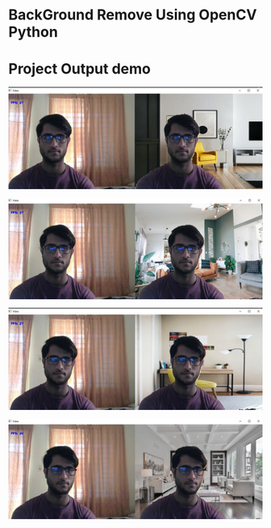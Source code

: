# BackGround Remove Using OpenCV Python
 
# Project Output demo
 
![image](https://github.com/alaminbhuyan/BackGround-Remove-Using-OpenCV-Python/blob/main/Output%20Images/Screenshot_1.jpg)

![image](https://github.com/alaminbhuyan/BackGround-Remove-Using-OpenCV-Python/blob/main/Output%20Images/Screenshot_2.jpg)

![image](https://github.com/alaminbhuyan/BackGround-Remove-Using-OpenCV-Python/blob/main/Output%20Images/Screenshot_3.jpg)

![image](https://github.com/alaminbhuyan/BackGround-Remove-Using-OpenCV-Python/blob/main/Output%20Images/Screenshot_4.jpg)
